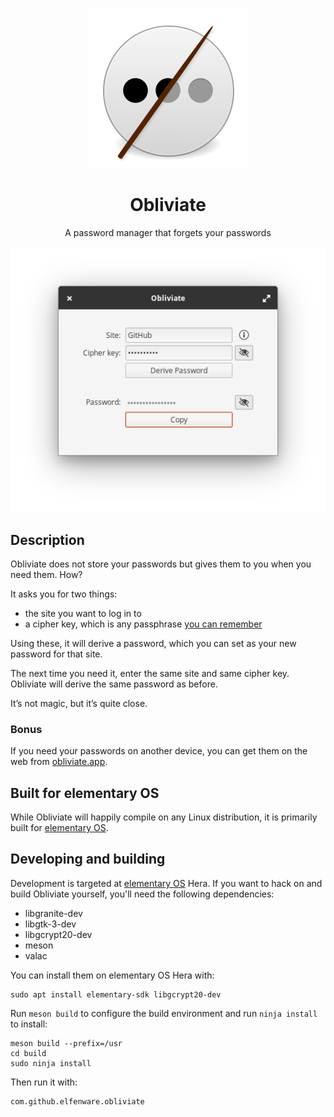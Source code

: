 <!--[![Build Status](https://travis-ci.org/elfenware/obliviate.svg?branch=master)](https://travis-ci.org/elfenware/obliviate)-->

<p align="center">
   <img src="data/icons/128/com.github.elfenware.obliviate.svg" alt="Icon" />
</p>

<h1 align="center">Obliviate</h1>
<p align="center">A password manager that forgets your passwords</p>

<!--<p align="center">-->
<!--  <a href="https://appcenter.elementary.io/com.github.elfenware.obliviate"><img src="https://appcenter.elementary.io/badge.svg" alt="Get it on AppCenter" /></a>-->
<!--</p>-->

<p align="center">
    <img src="data/window-screenshot.png" alt="Screenshot">
</p>

## Description

Obliviate does not store your passwords but gives them to you when you need them. How?

It asks you for two things:

- the site you want to log in to
- a cipher key, which is any passphrase <a href="https://xkcd.com/936/" target="_blank">you can remember</a>

Using these, it will derive a password, which you can set as your new password for that site.

The next time you need it, enter the same site and same cipher key. Obliviate will derive the same password as before.

It’s not magic, but it’s quite close.

### Bonus

If you need your passwords on another device, you can get them on the web from [obliviate.app](https://obliviate.app/).

## Built for elementary OS

While Obliviate will happily compile on any Linux distribution, it is primarily
built for [elementary OS].

<!--[![Get it on AppCenter](https://appcenter.elementary.io/badge.svg)][appcenter]-->

## Developing and building

Development is targeted at [elementary OS] Hera. If you want to hack on and
build Obliviate yourself, you'll need the following dependencies:

- libgranite-dev
- libgtk-3-dev
- libgcrypt20-dev
- meson
- valac

You can install them on elementary OS Hera with:

```shell
sudo apt install elementary-sdk libgcrypt20-dev
```

Run `meson build` to configure the build environment and run `ninja install`
to install:

```shell
meson build --prefix=/usr
cd build
sudo ninja install
```

Then run it with:

```shell
com.github.elfenware.obliviate
```

[elementary os]: https://elementary.io
[appcenter]: https://appcenter.elementary.io/com.github.elfenware.obliviate
